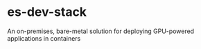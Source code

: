 # es-dev-stack
An on-premises, bare-metal solution for deploying GPU-powered applications in containers
